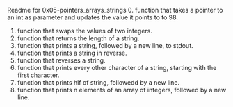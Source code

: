 Readme for 0x05-pointers_arrays_strings
0. function that takes a pointer to an int as parameter and updates the value it points to to 98.
1. function that swaps the values of two integers.
2. function that returns the length of a string.
3. function that prints a string, followed by a new line, to stdout.
4. function that prints a string in reverse.
5. function that reverses a string.
6. function that prints every other character of a string, starting with the first character.
7. function that prints hlf of  string, followedd by a new line.
8. function that prints n elements of an array of integers, followed by a new line.
